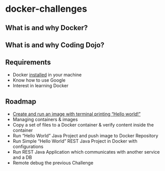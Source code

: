 # docker-challenges

## What is and why Docker?

## What is and why Coding Dojo?

## Requirements

* Docker [installed](https://www.docker.com/products/docker-desktop/) in your machine
* Know how to use Google
* Interest in learning Docker


## Roadmap

* [Create and run an image with terminal printing “Hello world!”](/challenge1)
* Managing containers & images 
* Copy a set of files to a Docker container & verify content inside the container
* Run “Hello World” Java Project and push image to Docker Repository
* Run Simple “Hello World” REST Java Project in Docker with configurations
* Run REST Java Application which communicates with another service and a DB
* Remote debug the previous Challenge
